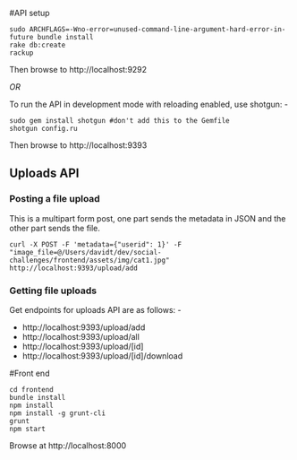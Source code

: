 #API setup

```
sudo ARCHFLAGS=-Wno-error=unused-command-line-argument-hard-error-in-future bundle install
rake db:create
rackup
```
Then browse to http://localhost:9292

*OR*

To run the API in development mode with reloading enabled, use shotgun: -

```
sudo gem install shotgun #don't add this to the Gemfile
shotgun config.ru
```

Then browse to http://localhost:9393

## Uploads API

### Posting a file upload

This is a multipart form post, one part sends the metadata in JSON and the other part sends the file.

```
curl -X POST -F 'metadata={"userid": 1}' -F "image_file=@/Users/davidt/dev/social-challenges/frontend/assets/img/cat1.jpg" http://localhost:9393/upload/add
```

### Getting file uploads

Get endpoints for uploads API are as follows: -

* http://localhost:9393/upload/add
* http://localhost:9393/upload/all
* http://localhost:9393/upload/[id]
* http://localhost:9393/upload/[id]/download

#Front end

```
cd frontend
bundle install
npm install
npm install -g grunt-cli
grunt
npm start
```

Browse at http://localhost:8000
